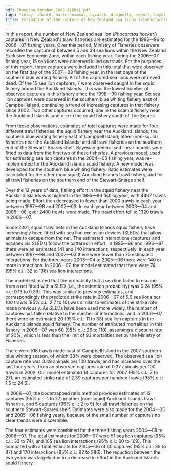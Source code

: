 ```yaml
---
pdf: Thompson_Abraham_2009_AEBR41.pdf
tags: finlay, edward, marine-mammal, bycatch, dragonfly, report, bayesian
title: Estimation of the capture of New Zealand sea lions (<i>Phocarctos hookeri</i>) in trawl fisheries, from 1995–96 to 2006–07
---
```

In this report, the number of New Zealand sea lion (*Phocarctos hookeri*) captures in New Zealand's trawl fisheries are estimated for the 1995—96 to 2006—07 fishing years. Over this period, Ministry of Fisheries observers recorded the capture of between 5 and 39 sea lions within the New Zealand Exclusive Economic Zone, within each fishing year. During the 2006—07 fishing year, 15 sea lions were observed killed on trawls. For the purposes of this report, three captures were included in this total that were observed on the first day of the 2007—08 fishing year, in the last days of the southern blue whiting fishery. All of the captured sea lions were retrieved dead. Of the 15 sea lion captures, 7 were observed caught in the squid fishery around the Auckland Islands. This was the lowest number of observed captures in this fishery since the 1998—99 fishing year. Six sea lion captures were observed in the southern blue whiting fishery east of Campbell Island, continuing a trend of increasing captures in that fishery since 2002. Two other captures occurred, one in the scampi fishery near the Auckland Islands, and one in the squid fishery south of The Snares.

From these observations, estimates of total captures were made for four different trawl fisheries: the squid fishery near the Auckland Islands; the southern blue whiting fishery east of Campbell Island; other (non-squid) fisheries near the Auckland Islands; and all trawl fisheries on the southern end of the Stewart- Snares shelf. Bayesian generalised linear models were fitted to data from the first two of these fisheries. A previous model, used for estimating sea lion captures in the 2004—05 fishing year, was re-implemented for the Auckland Islands squid fishery. A new model was developed for the southern blue whiting fishery. Ratio estimates were calculated for the other (non-squid) Auckland Islands trawl fishery, and for all trawl fisheries on the southern end of the Stewart-Snares shelf.

Over the 12 years of data, fishing effort in the squid fishery near the Auckland Islands was highest in the 1995—96 fishing year, with 4467 trawls being made. Effort then decreased to fewer than 2000 trawls in each year between 1997—98 and 2002—03. In each year between 2003—04 and 2005—06, over 2400 trawls were made. The trawl effort fell to 1320 trawls in 2006—07.

Since 2001, squid trawl nets in the Auckland Islands squid fishery have increasingly been fitted with sea lion exclusion devices (SLEDs) that allow animals to escape from the net. The estimated interactions (captures and escapes via SLEDs) follow the patterns in effort. In 1995—96 and 1996—97 there were an estimated 141 and 140 interactions, respectively. In each year between 1997—98 and 2002—03 there were fewer than 75 estimated interactions. For the three years 2003—04 to 2005—06 there were 140 or more interactions. In 2006—07, the model estimated that there were 74 (95% c.i.: 32 to 136) sea lion interactions.

The model estimated that the probability that a sea lion failed to escape from a net fitted with a SLED (i.e., the retention probability) was 0.24 (95% c.i,: 0.13 to 0.39). This was similar to previous estimates, and correspondingly the predicted strike rate in 2006—07 of 5.6 sea lions per 100 trawls (95% c.i.: 2.7 to 10) was similar to estimates of the strike rate made previously. As SLEDs have been used more widely, the number of captures has fallen relative to the number of interactions, and in 2006—07 there were an estimated 20 (95% c.i.: 11 to 33) sea lion captures in the Auckland Islands squid fishery. The number of attributed mortalities in this fishery in 2006—07 was 60 (95% c.i.: 26 to 110), assuming a discount rate of 20%, which is less than the limit of 93 mortalities set by the Ministry of Fisheries.

There were 518 trawls made east of Campbell Island in the 2007 southern blue whiting season, of which 33% were observed. The observed sea lion capture rate was 3.49 animals per 100 trawls, and has increased over the last four years, from an observed captures rate of 0.37 animals per 100 trawls in 2002. Our model estimated 14 captures for 2007 (95% c.i.: 7 to 27), an estimated strike rate of 2.39 captures per hundred trawls (95% c.i.: 1.5 to 24.6).

In 2006—07, the bootstrapped ratio method provided estimates of 12 captures (95% c.i.: 1 to 27) in other (non-squid) Auckland Islands trawl fisheries, and 5 captures (95% c.i.: 2 to 9) for all trawl fisheries on the southern Stewart-Snares shelf. Estimates were also made for the 2004—05 and 2005—06 fishing years, because of the small number of captures no clear trends were discernible.

The four estimates were combined for the three fishing years 2004—05 to 2006—07. The total estimates for 2006—07 were 51 sea lion captures (95% c.i.: 33 to 74), and 105 sea lion interactions (95% c.i.: 60 to 169). This compared with a total estimate for 2005—06 of 60 captures (95% c.i.: 39 to 87) and 170 interactions (95% c.i.: 92 to 286). The reduction between the two years was largely due to a decrease in effort in the Auckland Islands squid fishery.
